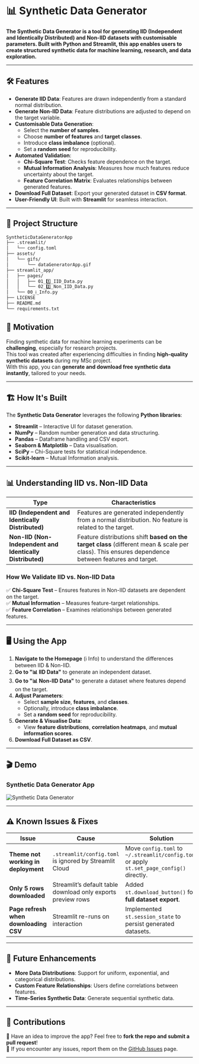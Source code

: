 # 📊 **Synthetic Data Generator**

**The Synthetic Data Generator is a tool for generating IID (Independent and Identically Distributed) and Non-IID datasets with customisable parameters. Built with Python and Streamlit, this app enables users to create structured synthetic data for machine learning, research, and data exploration.**

---

## 🛠️ **Features**

- **Generate IID Data**: Features are drawn independently from a standard normal distribution.
- **Generate Non-IID Data**: Feature distributions are adjusted to depend on the target variable.
- **Customisable Data Generation**:
  - Select the **number of samples**.
  - Choose **number of features** and **target classes**.
  - Introduce **class imbalance** (optional).
  - Set a **random seed** for reproducibility.
- **Automated Validation**:
  - **Chi-Square Test**: Checks feature dependence on the target.
  - **Mutual Information Analysis**: Measures how much features reduce uncertainty about the target.
  - **Feature Correlation Matrix**: Evaluates relationships between generated features.
- **Download Full Dataset**: Export your generated dataset in **CSV format**.
- **User-Friendly UI**: Built with **Streamlit** for seamless interaction.

---

## 🧬 **Project Structure**
```bash
SyntheticDataGeneratorApp
├── .streamlit/
│   └── config.toml
├── assets/
│   └── gifs/
│       └── dataGeneratorApp.gif
├── streamlit_app/
│   ├── pages/
│   │   ├── 01_1️⃣_IID_Data.py
│   │   └── 02_2️⃣_Non_IID_Data.py
│   └── 00_ℹ️_Info.py
├── LICENSE                 
├── README.md               
└── requirements.txt   
```
## 🎯 Motivation

Finding synthetic data for machine learning experiments can be **challenging**, especially for research projects.  
This tool was created after experiencing difficulties in finding **high-quality synthetic datasets** during my MSc project.  
With this app, you can **generate and download free synthetic data instantly**, tailored to your needs.

---

## 🏗️ How It's Built

The **Synthetic Data Generator** leverages the following **Python libraries**:

- **Streamlit** – Interactive UI for dataset generation.
- **NumPy** – Random number generation and data structuring.
- **Pandas** – Dataframe handling and CSV export.
- **Seaborn & Matplotlib** – Data visualisation.
- **SciPy** – Chi-Square tests for statistical independence.
- **Scikit-learn** – Mutual Information analysis.

---

## 📊 Understanding IID vs. Non-IID Data

| Type  | Characteristics |
|--------|---------------|
| **IID (Independent and Identically Distributed)** | Features are generated independently from a normal distribution. No feature is related to the target. |
| **Non-IID (Non-Independent and Identically Distributed)** | Feature distributions shift **based on the target class** (different mean & scale per class). This ensures dependence between features and target. |

### **How We Validate IID vs. Non-IID Data**
✅ **Chi-Square Test** – Ensures features in Non-IID datasets are dependent on the target.  
✅ **Mutual Information** – Measures feature-target relationships.  
✅ **Feature Correlation** – Examines relationships between generated features.  

---

## 🖥️ Using the App

1. **Navigate to the Homepage** (ℹ️ Info) to understand the differences between IID & Non-IID.
2. **Go to "📊 IID Data"** to generate an independent dataset.
3. **Go to "📊 Non-IID Data"** to generate a dataset where features depend on the target.
4. **Adjust Parameters**:
   - Select **sample size**, **features**, and **classes**.
   - Optionally, introduce **class imbalance**.
   - Set a **random seed** for reproducibility.
5. **Generate & Visualise Data**:
   - View **feature distributions**, **correlation heatmaps**, and **mutual information scores**.
6. **Download Full Dataset as CSV**.

---

## 🎬 Demo  

### **Synthetic Data Generator App**
![Synthetic Data Generator](https://raw.githubusercontent.com/josericodata/SyntheticDataGeneratorApp/main/assets/dataGeneratorApp.gif)

---

## ⚠️ Known Issues & Fixes

| Issue  | Cause  | Solution |
|--------|--------|----------|
| **Theme not working in deployment** | `.streamlit/config.toml` is ignored by Streamlit Cloud | Move `config.toml` to `~/.streamlit/config.toml` or apply `st.set_page_config()` directly. |
| **Only 5 rows downloaded** | Streamlit’s default table download only exports preview rows | Added `st.download_button()` for **full dataset export**. |
| **Page refresh when downloading CSV** | Streamlit re-runs on interaction | Implemented `st.session_state` to persist generated datasets. |

---

## 🚀 Future Enhancements

- **More Data Distributions**: Support for uniform, exponential, and categorical distributions.
- **Custom Feature Relationships**: Users define correlations between features.
- **Time-Series Synthetic Data**: Generate sequential synthetic data.

---

## 🤝 Contributions

🔹 Have an idea to improve the app? Feel free to **fork the repo and submit a pull request**!  
🔹 If you encounter any issues, report them on the [GitHub Issues](https://github.com/josericodata/SyntheticDataGeneratorApp/issues) page.

---